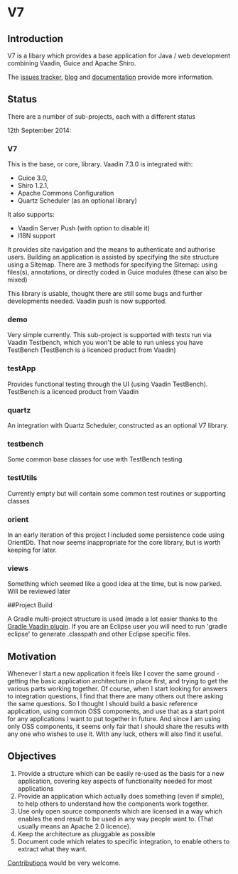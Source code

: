 # V7

## Introduction
V7 is a libary which provides a base application for Java / web development combining Vaadin, Guice and Apache Shiro.

The [issues tracker](https://github.com/davidsowerby/v7/issues?milestone=7&state=open), [blog](http://rndjava.blogspot.co.uk/) and [documentation](https://sites.google.com/site/q3cjava/home) provide more information.  

## Status

There are a number of sub-projects, each with a different status

12th September 2014:

### V7

This is the base, or core, library.  Vaadin 7.3.0 is integrated with:

* Guice 3.0, 
* Shiro 1.2.1, 
* Apache Commons Configuration
* Quartz Scheduler (as an optional library)

It also supports:

* Vaadin Server Push (with option to disable it)
* I18N support

It provides site navigation and the means to authenticate and authorise users. 
Building an application is assisted by specifying the site structure using a Sitemap.  There are 3 methods for specifying the Sitemap: using files(s), annotations, or directly coded in Guice modules (these can also be mixed)

This library is usable, thought there are still some bugs and further developments needed.  Vaadin push is now supported.


### demo

Very simple currently.  This sub-project is supported with tests run via Vaadin Testbench, which you won't be able to run unless you have TestBench (TestBench is a licenced product from Vaadin)

### testApp

Provides functional testing through the UI (using Vaadin TestBench). TestBench is a licenced product from Vaadin

### quartz

An integration with Quartz Scheduler, constructed as an optional V7 library.

### testbench

Some common base classes for use with TestBench testing

### testUtils

Currently empty but will contain some common test routines or supporting classes

### orient

In an early iteration of this project I included some persistence code using OrientDb.  That now seems inappropriate for the core library, but is worth keeping for later.

### views

Something which seemed like a good idea at the time, but is now parked. Will be reviewed later

##Project Build

A Gradle multi-project structure is used (made a lot easier thanks to the [Gradle Vaadin plugin](https://github.com/johndevs/gradle-vaadin-plugin).  If you are an Eclipse user you will need to run 'gradle eclipse' to generate .classpath and other Eclipse specific files. 


## Motivation
Whenever I start a new application it feels like I cover the same ground - getting the basic application architecture in place first, and trying to get the various parts working together.  Of course, when I start looking for answers to integration questions, I find that there are many others out there asking the same questions.  So I thought I should build a basic reference application, using common OSS components, and use that as a start point for any applications I want to put together in future.  And since I am using only OSS components, it seems only fair that I should share the results with any one who wishes to use it.  With any luck, others will also find it useful.

## Objectives

1. Provide a structure which can be easily re-used as the basis for a new application, covering key aspects of functionality needed for most applications
1. Provide an application which actually does something (even if simple), to help others to understand how the components work together.
1. Use only open source components which are licensed in a way which enables the end result to be used in any way people want to.  (That usually means an Apache 2.0 licence).
1. Keep the architecture as pluggable as possible
1. Document code which relates to specific integration, to enable others to extract what they want.







[Contributions](https://sites.google.com/site/q3cjava/#TOC-Contributions) would be very welcome.

